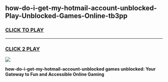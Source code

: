 
## how-do-i-get-my-hotmail-account-unblocked-Play-Unblocked-Games-Online-tb3pp
<h3>
<a href="https://premium76.site?title=how-do-i-get-my-hotmail-account-unblocked&ref=25A">CLICK TO PLAY</a></h3>
<hr>

<h3>
<a href="https://premium76.site?title=how-do-i-get-my-hotmail-account-unblocked&ref=25A">CLICK 2 PLAY</a>
  
</h3>

<a href="https://premium76.site?title=how-do-i-get-my-hotmail-account-unblocked&ref=25A"><img src="https://clearcache.store/games.png"></a>


**how-do-i-get-my-hotmail-account-unblocked games unblocked: Your Gateway to Fun and Accessible Online Gaming**
